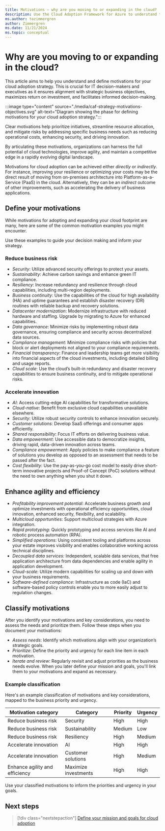 ```yaml
---
title: Motivations – why are you moving to or expanding in the cloud?
description: Use the Cloud Adoption Framework for Azure to understand the motivations behind cloud migration that can help produce more successful business outcomes.
ms.author: tozimmergren
author: Zimmergren
ms.date: 11/21/2024
ms.topic: conceptual
---
```


# Why are you moving to or expanding in the cloud?

This article aims to help you understand and define motivations for your cloud adoption strategy. This is crucial for IT decision-makers and executives as it ensures alignment with strategic business objectives, maximizes return on investment, and facilitates informed decision-making.

:::image type="content" source="./media/caf-strategy-motivations-objectives.svg" alt-text="Diagram showing the phase for defining motivations for your cloud adoption strategy.":::

Clear motivations help prioritize initiatives, streamline resource allocation, and mitigate risks by addressing specific business needs such as reducing operational costs, enhancing security, and driving innovation.  

By articulating these motivations, organizations can harness the full potential of cloud technologies, improve agility, and maintain a competitive edge in a rapidly evolving digital landscape.

Motivations for cloud adoption can be achieved either _directly_ or _indirectly_. For instance, improving your resilience or optimizing your costs may be the direct result of moving from on-premises architecture into Platform-as-a-Service (PaaS) in the cloud. Alternatively, they can be an *indirect* outcome of other improvements, such as accelerating the delivery of business applications.

## Define your motivations

While motivations for adopting and expanding your cloud footprint are many, here are some of the common motivation examples you might encounter.  

Use these examples to guide your decision making and inform your strategy.

### Reduce business risk  

- _Security_: Utilize advanced security offerings to protect your assets.
- _Sustainability_: Achieve carbon savings and enhance green IT compliance.
- _Resiliency_: Increase redundancy and resilience through cloud capabilities, including multi-region deployments.
- _Business continuity_: Use the capabilities of the cloud for high availability (HA) and uptime guarantees and establish disaster recovery (DR) routines with reliable backup and recovery solutions.
- _Datacenter modernization_: Modernize infrastructure with reduced hardware and staffing. Upgrade by migrating to Azure for enhanced capabilities.
- _Data governance_: Minimize risks by implementing robust data governance, ensuring compliance and security across decentralized data sources.
- _Compliance management_: Minimize compliance risks with policies that block or alert deployments not aligned to your compliance requirements.  
- _Financial transparency_: Finance and leadership teams get more visibility into financial aspects of the cloud investments, including detailed billing and usage reports.
- _Cloud scale_: Use the cloud’s built-in redundancy and disaster recovery capabilities to ensure business continuity, and to mitigate operational risks.

### Accelerate innovation  

- _AI_: Access cutting-edge AI capabilities for transformative solutions.
- _Cloud-native_: Benefit from exclusive cloud capabilities unavailable elsewhere.
- _Security_: Utilize robust security controls to enhance innovation securely.
- _Customer solutions_: Develop SaaS offerings and consumer apps efficiently.
- _Shared responsibility_: Focus IT efforts on delivering business value.
- _Data empowerment_: Use accessible data to democratize insights, driving rapid, data-driven innovation across teams.
- _Compliance empowerment_: Apply policies to make compliance a feature of solutions you develop as opposed to an assessment that needs to be passed after the fact.
- _Cost flexibility_: Use the pay-as-you-go cost model to easily drive short-term innovative projects and Proof-of Concept (PoC) solutions without the need to own anything when you shut it down.

## Enhance agility and efficiency

- _Profitability improvement potential_: Accelerate business growth and optimize investments with operational efficiency opportunities, cloud innovation, enhanced security, flexibility, and scalability.
- _Multicloud opportunities_: Support multicloud strategies with Azure integration.
- _Rapid prototyping_: Quickly prototyping and access services like AI and robotic process automation (RPA).
- _Simplified operations_: Using consistent tooling and platforms across your estate improves visibility and enables collaborative working across technical disciplines.
- _Decoupled data services:_ Independent, scalable data services, that free application architecture from data dependencies and enable agility in application development.
- _Cloud-scale_: Utilize modern capabilities for scaling up and down with your business requirements.
- _Software-defined compliance_: Infrastructure as code (IaC) and software-based policy controls enable you to more easily adjust to regulation changes.

## Classify motivations

After you identify your motivations and key considerations, you need to assess the needs and prioritize them. Follow these steps when you document your motivations:

- _Assess needs_: Identify which motivations align with your organization’s strategic goals.
- _Prioritize_: Define the priority and urgency for each line item in each motivation.
- _Iterate and review_: Regularly revisit and adjust priorities as the business needs evolve. When you later define your mission and goals, you'll link them to your motivations and expand as necessary.

### Example classification

Here's an example classification of motivations and key considerations, mapped to the business priority and urgency.

| **Motivation category** | **Category** | **Priority** | **Urgency** |
|---------|---------|---------|---------|
| Reduce business risk | Security | High | High |
| Reduce business risk | Sustainability | Medium | Low |
| Reduce business risk | Resiliency | High | Medium |
| Accelerate innovation | AI | High | High |
| Accelerate innovation | Customer solutions | High | Medium |
| Enhance agility and efficiency | Maximize investments | High | High |

Use your classified motivations to inform the priorities and urgency in your goals.

## Next steps

> [!div class="nextstepaction"]
> [Define your mission and goals for cloud adoption](mission-objectives.md)
